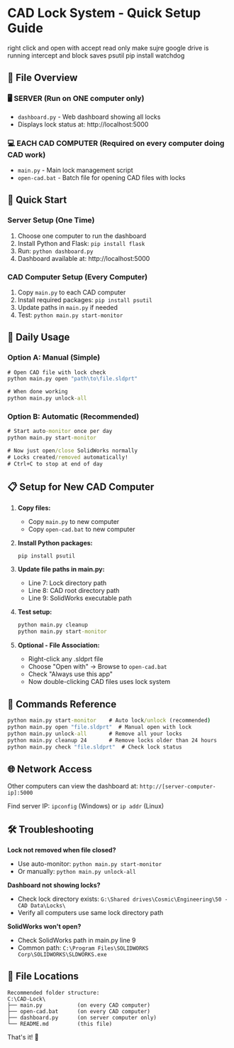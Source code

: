 # CAD Lock System - Quick Setup Guide
right click and open with
accept read only
make sujre google drive is running
intercept and block saves
psutil pip install watchdog


## 📁 File Overview

### 🖥️ **SERVER (Run on ONE computer only)**
- `dashboard.py` - Web dashboard showing all locks
- Displays lock status at: http://localhost:5000

### 💻 **EACH CAD COMPUTER (Required on every computer doing CAD work)**
- `main.py` - Main lock management script
- `open-cad.bat` - Batch file for opening CAD files with locks

## 🚀 Quick Start

### Server Setup (One Time)
1. Choose one computer to run the dashboard
2. Install Python and Flask: `pip install flask`
3. Run: `python dashboard.py`
4. Dashboard available at: http://localhost:5000

### CAD Computer Setup (Every Computer)
1. Copy `main.py` to each CAD computer
2. Install required packages: `pip install psutil`
3. Update paths in `main.py` if needed
4. Test: `python main.py start-monitor`

## 🎯 Daily Usage

### Option A: Manual (Simple)
```cmd
# Open CAD file with lock check
python main.py open "path\to\file.sldprt"

# When done working
python main.py unlock-all
```

### Option B: Automatic (Recommended)
```cmd
# Start auto-monitor once per day
python main.py start-monitor

# Now just open/close SolidWorks normally
# Locks created/removed automatically!
# Ctrl+C to stop at end of day
```

## 📋 Setup for New CAD Computer

1. **Copy files:**
   - Copy `main.py` to new computer
   - Copy `open-cad.bat` to new computer

2. **Install Python packages:**
   ```cmd
   pip install psutil
   ```

3. **Update file paths in main.py:**
   - Line 7: Lock directory path
   - Line 8: CAD root directory path  
   - Line 9: SolidWorks executable path

4. **Test setup:**
   ```cmd
   python main.py cleanup
   python main.py start-monitor
   ```

5. **Optional - File Association:**
   - Right-click any .sldprt file
   - Choose "Open with" → Browse to `open-cad.bat`
   - Check "Always use this app"
   - Now double-clicking CAD files uses lock system

## 🔧 Commands Reference

```cmd
python main.py start-monitor    # Auto lock/unlock (recommended)
python main.py open "file.sldprt"  # Manual open with lock
python main.py unlock-all       # Remove all your locks
python main.py cleanup 24       # Remove locks older than 24 hours
python main.py check "file.sldprt"  # Check lock status
```

## 🌐 Network Access

Other computers can view the dashboard at:
`http://[server-computer-ip]:5000`

Find server IP: `ipconfig` (Windows) or `ip addr` (Linux)

## 🛠️ Troubleshooting

**Lock not removed when file closed?**
- Use auto-monitor: `python main.py start-monitor`
- Or manually: `python main.py unlock-all`

**Dashboard not showing locks?**
- Check lock directory exists: `G:\Shared drives\Cosmic\Engineering\50 - CAD Data\Locks\`
- Verify all computers use same lock directory path

**SolidWorks won't open?**
- Check SolidWorks path in main.py line 9
- Common path: `C:\Program Files\SOLIDWORKS Corp\SOLIDWORKS\SLDWORKS.exe`

## 📝 File Locations

```
Recommended folder structure:
C:\CAD-Lock\
├── main.py           (on every CAD computer)
├── open-cad.bat      (on every CAD computer)
├── dashboard.py      (on server computer only)
└── README.md         (this file)
```

That's it! 🎉